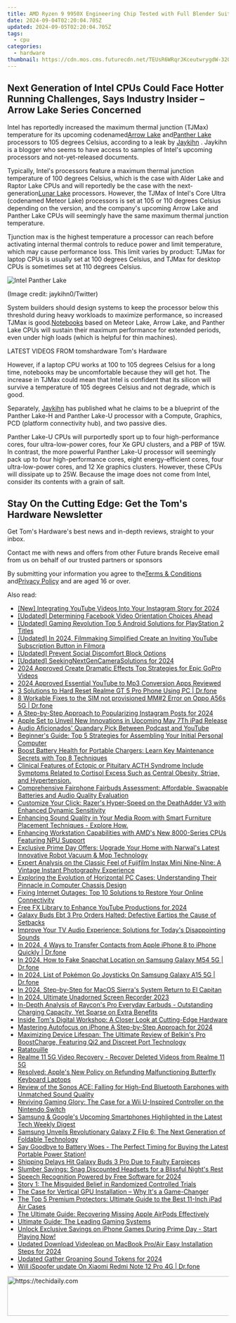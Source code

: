 ```yaml
---
title: AMD Ryzen 9 9950X Engineering Chip Tested with Full Blender Suite Across Various TDP Settings, Revealing Substantial Enhancements in Energy Efficiency
date: 2024-09-04T02:20:04.705Z
updated: 2024-09-05T02:20:04.705Z
tags:
  - cpu
categories:
  - hardware
thumbnail: https://cdn.mos.cms.futurecdn.net/TEUsR6WRqrJKceutwrygdW-320-80.png
---
```


## Next Generation of Intel CPUs Could Face Hotter Running Challenges, Says Industry Insider – Arrow Lake Series Concerned

Intel has reportedly increased the maximum thermal junction (TJMax) temperature for its upcoming codenamed[Arrow Lake](https://www.tomshardware.com/pc-components/cpus/intels-next-gen-desktop-cpus-have-leaked-arrow-lake-core-ultra-200-series-share-similar-core-counts-with-raptor-lake-refresh) and[Panther Lake](https://www.tomshardware.com/pc-components/cpus/intel-makes-a-big-ai-push-with-future-cpus-panther-lake-in-2025-will-double-the-ai-performance-over-arrow-lake-and-lunar-lake) processors to 105 degrees Celsius, according to a leak by [Jaykihn](https://x.com/jaykihn0/status/1812913340865474946) . Jaykihn is a blogger who seems to have access to samples of Intel's upcoming processors and not-yet-released documents.

 Typically, Intel's processors feature a maximum thermal junction temperature of 100 degrees Celsius, which is the case with Alder Lake and Raptor Lake CPUs and will reportedly be the case with the next-generation[Lunar Lake](https://www.tomshardware.com/pc-components/cpus/intel-unwraps-lunar-lake-architecture-up-to-68-ipc-gain-for-e-cores-16-ipc-gain-for-p-cores) processors. However, the TJMax of Intel's Core Ultra (codenamed Meteor Lake) processors is set at 105 or 110 degrees Celsius depending on the version, and the company's upcoming Arrow Lake and Panther Lake CPUs will seemingly have the same maximum thermal junction temperature.

 Tjunction max is the highest temperature a processor can reach before activating internal thermal controls to reduce power and limit temperature, which may cause performance loss. This limit varies by product: TJMax for laptop CPUs is usually set at 100 degrees Celsius, and TJMax for desktop CPUs is sometimes set at 110 degrees Celsius.

![Intel Panther Lake](https://cdn.mos.cms.futurecdn.net/BVbkSY2rYn2A9QhgANpAsd-320-80.jpg)

 (Image credit: jaykihn0/Twitter)

 System builders should design systems to keep the processor below this threshold during heavy workloads to maximize performance, so increased TJMax is good.[Notebooks](https://www.tomshardware.com/tag/notebooks) based on Meteor Lake, Arrow Lake, and Panther Lake CPUs will sustain their maximum performance for extended periods, even under high loads (which is helpful for thin machines).

 LATEST VIDEOS FROM tomshardware Tom's Hardware

 However, if a laptop CPU works at 100 to 105 degrees Celsius for a long time, notebooks may be uncomfortable because they will get hot. The increase in TJMax could mean that Intel is confident that its silicon will survive a temperature of 105 degrees Celsius and not degrade, which is good.

 Separately, [Jaykihn](https://x.com/jaykihn0/status/1812898063502938260) has published what he claims to be a blueprint of the Panther Lake-H and Panther Lake-U processor with a Compute, Graphics, PCD (platform connectivity hub), and two passive dies.

 Panther Lake-U CPUs will purportedly sport up to four high-performance cores, four ultra-low-power cores, four Xe GPU clusters, and a PBP of 15W. In contrast, the more powerful Panther Lake-U processor will seemingly pack up to four high-performance cores, eight energy-efficient cores, four ultra-low-power cores, and 12 Xe graphics clusters. However, these CPUs will dissipate up to 25W. Because the image does not come from Intel, consider its contents with a grain of salt.

## Stay On the Cutting Edge: Get the Tom's Hardware Newsletter

 Get Tom's Hardware's best news and in-depth reviews, straight to your inbox.

 Contact me with news and offers from other Future brands  Receive email from us on behalf of our trusted partners or sponsors

 By submitting your information you agree to the[Terms & Conditions](https://futureplc.com/terms-conditions/) and[Privacy Policy](https://futureplc.com/privacy-policy/) and are aged 16 or over.


<ins class="adsbygoogle"
     style="display:block"
     data-ad-format="autorelaxed"
     data-ad-client="ca-pub-7571918770474297"
     data-ad-slot="1223367746"></ins>



<ins class="adsbygoogle"
     style="display:block"
     data-ad-client="ca-pub-7571918770474297"
     data-ad-slot="8358498916"
     data-ad-format="auto"
     data-full-width-responsive="true"></ins>

<span class="atpl-alsoreadstyle">Also read:</span>
<div><ul>
<li><a href="https://instagram-video-files.techidaily.com/new-integrating-youtube-videos-into-your-instagram-story-for-2024/"><u>[New] Integrating YouTube Videos Into Your Instagram Story for 2024</u></a></li>
<li><a href="https://facebook-video-recording.techidaily.com/updated-determining-facebook-video-orientation-choices-ahead/"><u>[Updated] Determining Facebook Video Orientation  Choices Ahead</u></a></li>
<li><a href="https://screen-video-capture.techidaily.com/updated-gaming-revolution-top-5-android-solutions-for-playstation-2-titles/"><u>[Updated] Gaming Revolution  Top 5 Android Solutions for PlayStation 2 Titles</u></a></li>
<li><a href="https://eaxpv-info.techidaily.com/updated-in-2024-filmmaking-simplified-create-an-inviting-youtube-subscription-button-in-filmora/"><u>[Updated] In 2024, Filmmaking Simplified  Create an Inviting YouTube Subscription Button in Filmora</u></a></li>
<li><a href="https://instagram-videos.techidaily.com/updated-prevent-social-discomfort-block-options/"><u>[Updated] Prevent Social Discomfort  Block Options</u></a></li>
<li><a href="https://on-screen-recording.techidaily.com/updated-seekingnextgencamerasolutions-for-2024/"><u>[Updated] SeekingNextGenCameraSolutions for 2024</u></a></li>
<li><a href="https://extra-hints.techidaily.com/2024-approved-create-dramatic-effects-top-strategies-for-epic-gopro-videos/"><u>2024 Approved  Create Dramatic Effects  Top Strategies for Epic GoPro Videos</u></a></li>
<li><a href="https://youtube-clips.techidaily.com/2024-approved-essential-youtube-to-mp3-conversion-apps-reviewed/"><u>2024 Approved  Essential YouTube to Mp3 Conversion Apps Reviewed</u></a></li>
<li><a href="https://phone-solutions.techidaily.com/3-solutions-to-hard-reset-realme-gt-5-pro-phone-using-pc-drfone-by-drfone-reset-android-reset-android/"><u>3 Solutions to Hard Reset Realme GT 5 Pro Phone Using PC | Dr.fone</u></a></li>
<li><a href="https://howto.techidaily.com/8-workable-fixes-to-the-sim-not-provisioned-mm2-error-on-oppo-a56s-5g-drfone-by-drfone-fix-android-problems-fix-android-problems/"><u>8 Workable Fixes to the SIM not provisioned MM#2 Error on Oppo A56s 5G | Dr.fone</u></a></li>
<li><a href="https://instagram-video-recordings.techidaily.com/a-step-by-step-approach-to-popularizing-instagram-posts-for-2024/"><u>A Step-by-Step Approach to Popularizing Instagram Posts for 2024</u></a></li>
<li><a href="https://hardware-help.techidaily.com/apple-set-to-unveil-new-innovations-in-upcoming-may-7th-ipad-release/"><u>Apple Set to Unveil New Innovations in Upcoming May 7Th iPad Release</u></a></li>
<li><a href="https://extra-resources.techidaily.com/audio-aficionados-quandary-pick-between-podcast-and-youtube/"><u>Audio Aficionados' Quandary  Pick Between Podcast and YouTube</u></a></li>
<li><a href="https://hardware-help.techidaily.com/beginners-guide-top-5-strategies-for-assembling-your-initial-personal-computer/"><u>Beginner's Guide: Top 5 Strategies for Assembling Your Initial Personal Computer</u></a></li>
<li><a href="https://hardware-help.techidaily.com/boost-battery-health-for-portable-chargers-learn-key-maintenance-secrets-with-top-8-techniques/"><u>Boost Battery Health for Portable Chargers: Learn Key Maintenance Secrets with Top 8 Techniques</u></a></li>
<li><a href="https://hardware-help.techidaily.com/clinical-features-of-ectopic-or-pituitary-acth-syndrome-include-symptoms-related-to-cortisol-excess-such-as-central-obesity-striae-and-hypertension/"><u>Clinical Features of Ectopic or Pituitary ACTH Syndrome Include Symptoms Related to Cortisol Excess Such as Central Obesity, Striae, and Hypertension.</u></a></li>
<li><a href="https://hardware-help.techidaily.com/comprehensive-fairphone-fairbuds-assessment-affordable-swappable-batteries-and-audio-quality-evaluation/"><u>Comprehensive Fairphone Fairbuds Assessment: Affordable, Swappable Batteries and Audio Quality Evaluation</u></a></li>
<li><a href="https://hardware-help.techidaily.com/customize-your-click-razers-hyper-speed-on-the-deathadder-v3-with-enhanced-dynamic-sensitivity/"><u>Customize Your Click: Razer's Hyper-Speed on the DeathAdder V3 with Enhanced Dynamic Sensitivity</u></a></li>
<li><a href="https://hardware-help.techidaily.com/enhancing-sound-quality-in-your-media-room-with-smart-furniture-placement-techniques-explore-how/"><u>Enhancing Sound Quality in Your Media Room with Smart Furniture Placement Techniques - Explore How.</u></a></li>
<li><a href="https://hardware-help.techidaily.com/enhancing-workstation-capabilities-with-amds-new-8000-series-cpus-featuring-npu-support/"><u>Enhancing Workstation Capabilities with AMD's New 8000-Series CPUs Featuring NPU Support</u></a></li>
<li><a href="https://hardware-help.techidaily.com/exclusive-prime-day-offers-upgrade-your-home-with-narwals-latest-innovative-robot-vacuum-and-mop-technology/"><u>Exclusive Prime Day Offers: Upgrade Your Home with Narwal's Latest Innovative Robot Vacuum & Mop Technology</u></a></li>
<li><a href="https://hardware-help.techidaily.com/expert-analysis-on-the-classic-feel-of-fujifilm-instax-mini-nine-nine-a-vintage-instant-photography-experience/"><u>Expert Analysis on the Classic Feel of Fujifilm Instax Mini Nine-Nine: A Vintage Instant Photography Experience</u></a></li>
<li><a href="https://hardware-help.techidaily.com/exploring-the-evolution-of-horizontal-pc-cases-understanding-their-pinnacle-in-computer-chassis-design/"><u>Exploring the Evolution of Horizontal PC Cases: Understanding Their Pinnacle in Computer Chassis Design</u></a></li>
<li><a href="https://hardware-help.techidaily.com/fixing-internet-outages-top-10-solutions-to-restore-your-online-connectivity/"><u>Fixing Internet Outages: Top 10 Solutions to Restore Your Online Connectivity</u></a></li>
<li><a href="https://youtube-lab.techidaily.com/fx-library-to-enhance-youtube-productions-for-2024/"><u>Free FX Library to Enhance YouTube Productions for 2024</u></a></li>
<li><a href="https://hardware-help.techidaily.com/galaxy-buds-ebt-3-pro-orders-halted-defective-eartips-the-cause-of-setbacks/"><u>Galaxy Buds Ebt 3 Pro Orders Halted: Defective Eartips the Cause of Setbacks</u></a></li>
<li><a href="https://hardware-help.techidaily.com/improve-your-tv-audio-experience-solutions-for-todays-disappointing-sounds/"><u>Improve Your TV Audio Experience: Solutions for Today's Disappointing Sounds</u></a></li>
<li><a href="https://iphone-transfer.techidaily.com/in-2024-4-ways-to-transfer-contacts-from-apple-iphone-8-to-iphone-quickly-drfone-by-drfone-transfer-from-ios/"><u>In 2024, 4 Ways to Transfer Contacts from Apple iPhone 8 to iPhone Quickly | Dr.fone</u></a></li>
<li><a href="https://location-social.techidaily.com/in-2024-how-to-fake-snapchat-location-on-samsung-galaxy-m54-5g-drfone-by-drfone-virtual-android/"><u>In 2024, How to Fake Snapchat Location on Samsung Galaxy M54 5G | Dr.fone</u></a></li>
<li><a href="https://change-location.techidaily.com/in-2024-list-of-pokemon-go-joysticks-on-samsung-galaxy-a15-5g-drfone-by-drfone-virtual-android/"><u>In 2024, List of Pokémon Go Joysticks On Samsung Galaxy A15 5G | Dr.fone</u></a></li>
<li><a href="https://extra-skills.techidaily.com/in-2024-step-by-step-for-macos-sierras-system-return-to-el-capitan/"><u>In 2024, Step-by-Step for MacOS Sierra's System Return to El Capitan</u></a></li>
<li><a href="https://video-capture.techidaily.com/in-2024-ultimate-unadorned-screen-recorder-2023/"><u>In 2024, Ultimate Unadorned Screen Recorder 2023</u></a></li>
<li><a href="https://hardware-help.techidaily.com/in-depth-analysis-of-raycons-pro-everyday-earbuds-outstanding-charging-capacity-yet-sparse-on-extra-benefits/"><u>In-Depth Analysis of Raycon's Pro Everyday Earbuds - Outstanding Charging Capacity, Yet Sparse on Extra Benefits</u></a></li>
<li><a href="https://hardware-reviews.techidaily.com/inside-toms-digital-workshop-a-closer-look-at-cutting-edge-hardware/"><u>Inside Tom's Digital Workshop: A Closer Look at Cutting-Edge Hardware</u></a></li>
<li><a href="https://extra-guidance.techidaily.com/mastering-autofocus-on-iphone-a-step-by-step-approach-for-2024/"><u>Mastering Autofocus on iPhone  A Step-by-Step Approach for 2024</u></a></li>
<li><a href="https://hardware-help.techidaily.com/maximizing-device-lifespan-the-ultimate-review-of-belkins-pro-boostcharge-featuring-qi2-and-discreet-port-technology/"><u>Maximizing Device Lifespan: The Ultimate Review of Belkin's Pro BoostCharge, Featuring Qi2 and Discreet Port Technology</u></a></li>
<li><a href="https://hardware-help.techidaily.com/ratatouille/"><u>Ratatouille</u></a></li>
<li><a href="https://review-topics.techidaily.com/realme-11-5g-video-recovery-recover-deleted-videos-from-realme-11-5g-by-fonelab-android-recover-video/"><u>Realme 11 5G Video Recovery - Recover Deleted Videos from Realme 11 5G</u></a></li>
<li><a href="https://hardware-help.techidaily.com/resolved-apples-new-policy-on-refunding-malfunctioning-butterfly-keyboard-laptops/"><u>Resolved: Apple's New Policy on Refunding Malfunctioning Butterfly Keyboard Laptops</u></a></li>
<li><a href="https://hardware-help.techidaily.com/review-of-the-sonos-ace-falling-for-high-end-bluetooth-earphones-with-unmatched-sound-quality/"><u>Review of the Sonos ACE: Falling for High-End Bluetooth Earphones with Unmatched Sound Quality</u></a></li>
<li><a href="https://hardware-help.techidaily.com/reviving-gaming-glory-the-case-for-a-wii-u-inspired-controller-on-the-nintendo-switch/"><u>Reviving Gaming Glory: The Case for a Wii U-Inspired Controller on the Nintendo Switch</u></a></li>
<li><a href="https://hardware-help.techidaily.com/samsung-and-googles-upcoming-smartphones-highlighted-in-the-latest-tech-weekly-digest/"><u>Samsung & Google's Upcoming Smartphones Highlighted in the Latest Tech Weekly Digest</u></a></li>
<li><a href="https://hardware-help.techidaily.com/samsung-unveils-revolutionary-galaxy-z-flip-6-the-next-generation-of-foldable-technology/"><u>Samsung Unveils Revolutionary Galaxy Z Flip 6: The Next Generation of Foldable Technology</u></a></li>
<li><a href="https://hardware-help.techidaily.com/say-goodbye-to-battery-woes-the-perfect-timing-for-buying-the-latest-portable-power-station/"><u>Say Goodbye to Battery Woes - The Perfect Timing for Buying the Latest Portable Power Station!</u></a></li>
<li><a href="https://hardware-help.techidaily.com/shipping-delays-hit-galaxy-buds-3-pro-due-to-faulty-earpieces/"><u>Shipping Delays Hit Galaxy Buds 3 Pro Due to Faulty Earpieces</u></a></li>
<li><a href="https://hardware-help.techidaily.com/slumber-savings-snag-discounted-headsets-for-a-blissful-nights-rest/"><u>Slumber Savings: Snag Discounted Headsets for a Blissful Night's Rest</u></a></li>
<li><a href="https://extra-support.techidaily.com/speech-recognition-powered-by-free-software-for-2024/"><u>Speech Recognition Powered by Free Software for 2024</u></a></li>
<li><a href="https://hardware-help.techidaily.com/story-1-the-misguided-belief-in-randomized-controlled-trials/"><u>Story 1: The Misguided Belief in Randomized Controlled Trials</u></a></li>
<li><a href="https://hardware-help.techidaily.com/the-case-for-vertical-gpu-installation-why-its-a-game-changer/"><u>The Case for Vertical GPU Installation – Why It's a Game-Changer</u></a></li>
<li><a href="https://hardware-help.techidaily.com/the-top-5-premium-protectors-ultimate-guide-to-the-best-11-inch-ipad-air-cases/"><u>The Top 5 Premium Protectors: Ultimate Guide to the Best 11-Inch iPad Air Cases</u></a></li>
<li><a href="https://hardware-help.techidaily.com/the-ultimate-guide-recovering-missing-apple-airpods-effectively/"><u>The Ultimate Guide: Recovering Missing Apple AirPods Effectively</u></a></li>
<li><a href="https://techno-recovery.techidaily.com/ultimate-guide-the-leading-gaming-systems/"><u>Ultimate Guide: The Leading Gaming Systems</u></a></li>
<li><a href="https://tech-revival.techidaily.com/unlock-exclusive-savings-on-iphone-games-during-prime-day-start-playing-now/"><u>Unlock Exclusive Savings on iPhone Games During Prime Day - Start Playing Now!</u></a></li>
<li><a href="https://ai-video-apps.techidaily.com/updated-download-videoleap-on-macbook-proair-easy-installation-steps-for-2024/"><u>Updated Download Videoleap on MacBook Pro/Air Easy Installation Steps for 2024</u></a></li>
<li><a href="https://sound-optimizing.techidaily.com/updated-gather-groaning-sound-tokens-for-2024/"><u>Updated Gather Groaning Sound Tokens for 2024</u></a></li>
<li><a href="https://fake-location.techidaily.com/will-ispoofer-update-on-xiaomi-redmi-note-12-pro-4g-drfone-by-drfone-virtual-android/"><u>Will iSpoofer update On Xiaomi Redmi Note 12 Pro 4G | Dr.fone</u></a></li>
</ul></div>

<!-- affiliate ads begin -->
<a href="https://aligracehair.sjv.io/c/5597632/2036472/19272" target="_top" id="2036472">
  <img src="//a.impactradius-go.com/display-ad/19272-2036472" border="0" alt="https://techidaily.com" width="728" height="90"/>
</a>
<img height="0" width="0" src="https://aligracehair.sjv.io/i/5597632/2036472/19272" style="position:absolute;visibility:hidden;" border="0" />
<!-- affiliate ads end -->